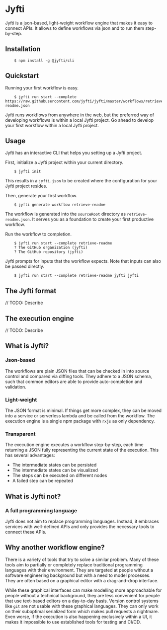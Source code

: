 # Jyfti

Jyfti is a json-based, light-weight workflow engine that makes it easy to connect APIs.
It allows to define workflows via json and to run them step-by-step.

## Installation

```
    $ npm install -g @jyfti/cli
```

## Quickstart

Running your first workflow is easy.

```
    $ jyfti run start --complete https://raw.githubusercontent.com/jyfti/jyfti/master/workflows/retrieve-readme.json
```

Jyfti runs workflows from anywhere in the web, but the preferred way of developing workflows is within a local Jyfti project.
Go ahead to develop your first workflow within a local Jyfti project.

## Usage

Jyfti has an interactive CLI that helps you setting up a Jyfti project.

First, initialize a Jyfti project within your current directory.

```
    $ jyfti init
```

This results in a `jyfti.json` to be created where the configuration for your Jyfti project resides.

Then, generate your first workflow.

```
    $ jyfti generate workflow retrieve-readme
```

The workflow is generated into the `sourceRoot` directory as `retrieve-readme.json`.
It serves you as a foundation to create your first productive workflow.

Run the workflow to completion.

```
    $ jyfti run start --complete retrieve-readme
    ? The GitHub organization (jyfti)
    ? The GitHub repository (jyfti)
```

Jyfti prompts for inputs that the workflow expects.
Note that inputs can also be passed directly.

```
    $ jyfti run start --complete retrieve-readme jyfti jyfti
```

## The Jyfti format

// TODO: Describe

## The execution engine

// TODO: Describe

## What is Jyfti?

### Json-based

The workflows are plain JSON files that can be checked in into source control and compared via diffing tools.
They adhere to a JSON schema, such that common editors are able to provide auto-completion and validation.

### Light-weight

The JSON format is minimal. If things get more complex, they can be moved into a service or serverless lambda and be called from the workflow.
The execution engine is a single npm package with `rxjs` as only dependency.

### Transparent

The execution engine executes a workflow step-by-step, each time returning a JSON fully representing the current state of the execution.
This has several advantages:

- The intermediate states can be persisted
- The intermediate states can be visualized
- The steps can be executed on different nodes
- A failed step can be repeated

## What is Jyfti not?

### A full programming language

Jyfti does not aim to replace programming languages.
Instead, it embraces services with well-defined APIs and only provides the necessary tools to connect these APIs.

## Why another workflow engine?

There is a variety of tools that try to solve a similar problem.
Many of these tools aim to partially or completely replace traditional programming languages with their environment.
They are targeted at people without a software engineering background but with a need to model processes.
They are often based on a graphical editor with a drag-and-drop interface.

While these graphical interfaces can make modelling more approachable for people without a technical background, they are less convenient for people that use text-based editors on a day-to-day basis.
Version control systems like `git` are not usable with these graphical languages.
They can only work on their suboptimal serialized form which makes pull requests a nightmare.
Even worse, if the execution is also happening exclusively within a UI, it makes it impossible to use established tools for testing and CI/CD.
